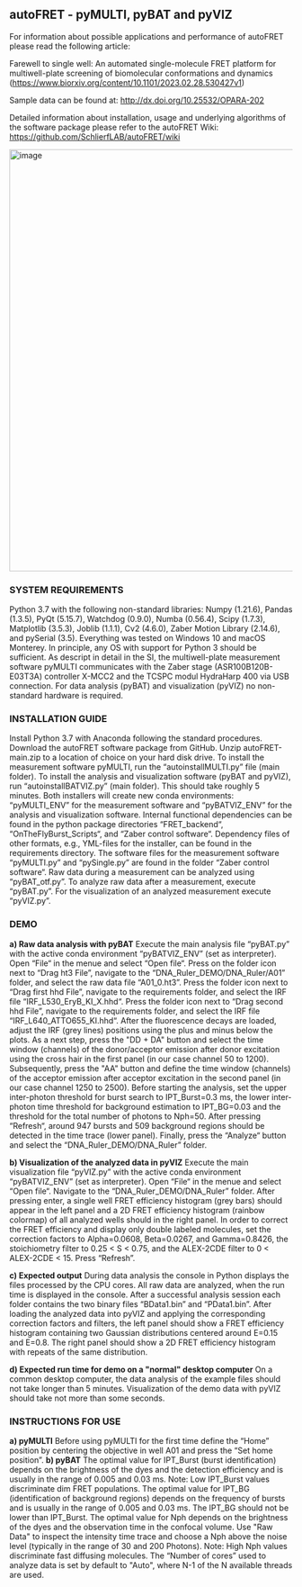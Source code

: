 ## autoFRET - pyMULTI, pyBAT and pyVIZ ##

For information about possible applications and performance of autoFRET please read the following article: 

Farewell to single well: An automated single-molecule FRET platform for multiwell-plate screening of biomolecular
conformations and dynamics (https://www.biorxiv.org/content/10.1101/2023.02.28.530427v1)

Sample data can be found at: http://dx.doi.org/10.25532/OPARA-202

Detailed information about installation, usage and underlying algorithms of the software package please refer to the autoFRET Wiki: https://github.com/SchlierfLAB/autoFRET/wiki

<img width="750" alt="image" src="https://user-images.githubusercontent.com/58071484/224969134-7bb64d26-30a7-4565-82e6-1e9878f76c8e.png">

### SYSTEM REQUIREMENTS ###
Python 3.7 with the following non-standard libraries: Numpy (1.21.6), Pandas (1.3.5), PyQt (5.15.7), Watchdog (0.9.0), Numba (0.56.4), Scipy (1.7.3), Matplotlib (3.5.3), Joblib (1.1.1), Cv2 (4.6.0), Zaber Motion Library (2.14.6), and pySerial (3.5). Everything was tested on Windows 10 and macOS Monterey. In principle, any OS with support for Python 3 should be sufficient. As descript in detail in the SI, the multiwell-plate measurement software pyMULTI communicates with the Zaber stage (ASR100B120B-E03T3A) controller X-MCC2 and the TCSPC modul HydraHarp 400 via USB connection. For data analysis (pyBAT) and visualization (pyVIZ) no non-standard hardware is required.

### INSTALLATION GUIDE ###
Install Python 3.7 with Anaconda following the standard procedures. Download the autoFRET software package from GitHub. Unzip autoFRET-main.zip to a location of choice on your hard disk drive. To install the measurement software pyMULTI, run the “autoinstallMULTI.py” file (main folder). To install the analysis and visualization software (pyBAT and pyVIZ), run “autoinstallBATVIZ.py” (main folder). This should take roughly 5 minutes. Both installers will create new conda environments: “pyMULTI_ENV” for the measurement software and “pyBATVIZ_ENV” for the analysis and visualization software. Internal functional dependencies can be found in the python package directories “FRET_backend“, “OnTheFlyBurst_Scripts“, and “Zaber control software“. Dependency files of other formats, e.g., YML-files for the installer, can be found in the requirements directory. The software files for the measurement software “pyMULTI.py” and “pySingle.py” are found in the folder “Zaber control software“. Raw data during a measurement can be analyzed using “pyBAT_otf.py”. To analyze raw data after a measurement, execute “pyBAT.py”. For the visualization of an analyzed measurement execute “pyVIZ.py”. 

### DEMO ###
**a) Raw data analysis with pyBAT**
Execute the main analysis file “pyBAT.py” with the active conda environment “pyBATVIZ_ENV” (set as interpreter). Open “File“ in the menue and select “Open file“. Press on the folder icon next to “Drag ht3 File”, navigate to the “DNA_Ruler_DEMO/DNA_Ruler/A01” folder, and select the raw data file “A01_0.ht3”. Press the folder icon next to “Drag first hhd File”, navigate to the requirements folder, and select the IRF file “IRF_L530_EryB_KI_X.hhd“. Press the folder icon next to “Drag second hhd File”, navigate to the requirements folder, and select the IRF file “IRF_L640_ATTO655_KI.hhd“. After the fluorescence decays are loaded, adjust the IRF (grey lines) positions using the plus and minus below the plots. As a next step, press the "DD + DA" button and select the time window (channels) of the donor/acceptor emission after donor excitation using the cross hair in the first panel (in our case channel 50 to 1200). Subsequently, press the "AA" button and define the time window (channels) of the acceptor emission after acceptor excitation in the second panel (in our case channel 1250 to 2500). Before starting the analysis, set the upper inter-photon threshold for burst search to IPT_Burst=0.3 ms, the lower inter-photon time threshold for background estimation to IPT_BG=0.03 and the threshold for the total number of photons to Nph=50. After pressing “Refresh“, around 947 bursts and 509 background regions should be detected in the time trace (lower panel). Finally, press the “Analyze“ button and select the “DNA_Ruler_DEMO/DNA_Ruler” folder. 

**b) Visualization of the analyzed data in pyVIZ**
Execute the main visualization file “pyVIZ.py” with the active conda environment “pyBATVIZ_ENV” (set as interpreter). Open “File“ in the menue and select “Open file“. Navigate to the “DNA_Ruler_DEMO/DNA_Ruler” folder. After pressing enter, a single well FRET efficiency histogram (grey bars) should appear in the left panel and a 2D FRET efficiency histogram (rainbow colormap) of all analyzed wells should in the right panel. In order to correct the FRET efficiency and display only double labeled molecules, set the correction factors to Alpha=0.0608, Beta=0.0267, and Gamma=0.8426, the stoichiometry filter to 0.25 < S < 0.75, and the ALEX-2CDE filter to 0 < ALEX-2CDE < 15. Press “Refresh”.  

**c) Expected output**
During data analysis the console in Python displays the files processed by the CPU cores. All raw data are analyzed, when the run time is displayed in the console. After a successful analysis session each folder contains the two binary files “BData1.bin” and “PData1.bin”. 
After loading the analyzed data into pyVIZ and applying the corresponding correction factors and filters, the left panel should show a FRET efficiency histogram containing two Gaussian distributions centered around E=0.15 and E=0.8. The right panel should show a 2D FRET efficiency histogram with repeats of the same distribution. 

**d) Expected run time for demo on a "normal" desktop computer**
On a common desktop computer, the data analysis of the example files should not take longer than 5 minutes. Visualization of the demo data with pyVIZ should take not more than some seconds.  

### INSTRUCTIONS FOR USE ###
**a) pyMULTI**
Before using pyMULTI for the first time define the “Home” position by centering the objective in well A01 and press the “Set home position”. 
**b) pyBAT**
The optimal value for IPT_Burst (burst identification) depends on the brightness of the dyes and the detection efficiency and is usually in the range of 0.005 and 0.03 ms. Note: Low IPT_Burst values discriminate dim FRET populations. The optimal value for IPT_BG (identification of background regions) depends on the frequency of bursts and is usually in the range of 0.005 and 0.03 ms. The IPT_BG should not be lower than IPT_Burst. The optimal value for Nph depends on the brightness of the dyes and the observation time in the confocal volume. Use "Raw Data" to inspect the intensity time trace and choose a Nph above the noise level (typically in the range of 30 and 200 Photons). Note: High Nph values discriminate fast diffusing molecules. The “Number of cores” used to analyze data is set by default to "Auto", where N-1 of the N available threads are used.


